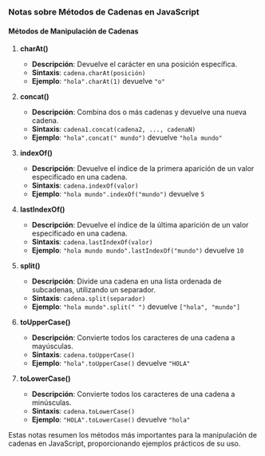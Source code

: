 ### Notas sobre Métodos de Cadenas en JavaScript

#### **Métodos de Manipulación de Cadenas**

1. **charAt()**
   - **Descripción**: Devuelve el carácter en una posición específica.
   - **Sintaxis**: `cadena.charAt(posición)`
   - **Ejemplo**: `"hola".charAt(1)` devuelve `"o"`

2. **concat()**
   - **Descripción**: Combina dos o más cadenas y devuelve una nueva cadena.
   - **Sintaxis**: `cadena1.concat(cadena2, ..., cadenaN)`
   - **Ejemplo**: `"hola".concat(" mundo")` devuelve `"hola mundo"`

3. **indexOf()**
   - **Descripción**: Devuelve el índice de la primera aparición de un valor especificado en una cadena.
   - **Sintaxis**: `cadena.indexOf(valor)`
   - **Ejemplo**: `"hola mundo".indexOf("mundo")` devuelve `5`

4. **lastIndexOf()**
   - **Descripción**: Devuelve el índice de la última aparición de un valor especificado en una cadena.
   - **Sintaxis**: `cadena.lastIndexOf(valor)`
   - **Ejemplo**: `"hola mundo mundo".lastIndexOf("mundo")` devuelve `10`

5. **split()**
   - **Descripción**: Divide una cadena en una lista ordenada de subcadenas, utilizando un separador.
   - **Sintaxis**: `cadena.split(separador)`
   - **Ejemplo**: `"hola mundo".split(" ")` devuelve `["hola", "mundo"]`

6. **toUpperCase()**
   - **Descripción**: Convierte todos los caracteres de una cadena a mayúsculas.
   - **Sintaxis**: `cadena.toUpperCase()`
   - **Ejemplo**: `"hola".toUpperCase()` devuelve `"HOLA"`

7. **toLowerCase()**
   - **Descripción**: Convierte todos los caracteres de una cadena a minúsculas.
   - **Sintaxis**: `cadena.toLowerCase()`
   - **Ejemplo**: `"HOLA".toLowerCase()` devuelve `"hola"`

Estas notas resumen los métodos más importantes para la manipulación de cadenas en JavaScript, proporcionando ejemplos prácticos de su uso.